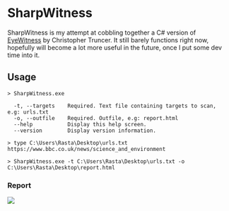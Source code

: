 # SharpWitness

SharpWitness is my attempt at cobbling together a C# version of [EyeWitness](https://github.com/FortyNorthSecurity/EyeWitness) by Christopher Truncer.  It still barely functions right now, hopefully will become a lot more useful in the future, once I put some dev time into it.

## Usage

```text
> SharpWitness.exe

  -t, --targets    Required. Text file containing targets to scan, e.g: urls.txt
  -o, --outfile    Required. Outfile, e.g: report.html
  --help           Display this help screen.
  --version        Display version information.
```

```
> type C:\Users\Rasta\Desktop\urls.txt
https://www.bbc.co.uk/news/science_and_environment

> SharpWitness.exe -t C:\Users\Rasta\Desktop\urls.txt -o C:\Users\Rasta\Desktop\report.html
```
### Report

![](https://raw.githubusercontent.com/rasta-mouse/SharpWitness/master/SharpWitness.png)
